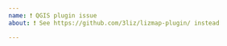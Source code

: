 ```yaml
---
name: ❗️ QGIS plugin issue
about: ❗️ See https://github.com/3liz/lizmap-plugin/ instead

---
```


<!-- The QGIS Lizmap plugin is in an other repository. Open an issue
 at https://github.com/3liz/lizmap-plugin/issues -->
